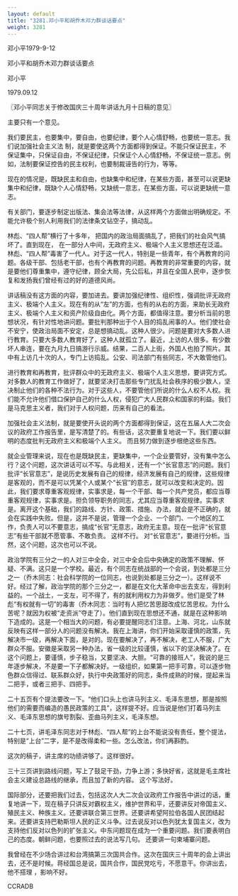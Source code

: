 ```yaml
---
layout: default
title: "3281.邓小平和胡乔木邓力群谈话要点"
weight: 3281
---
```


邓小平1979-9-12

邓小平和胡乔木邓力群谈话要点

邓小平

1979.09.12

〖邓小平同志关于修改国庆三十周年讲话九月十日稿的意见〗

主要只有一个意见。

我们要民主，也要集中，要自由，也要纪律，要个人心情舒畅，也要统一意志。我们说加强社会主义法 制，就是要使这两个方面都得到保证。不能只保证民主，不保证集中，只保证自由，不保证纪律，只保证个人心情舒畅，不保证统一意志。例如，法制要保证控告的民主权利，也要制裁诬告的行为，等等。

现在的情况是，既缺民主和自由，也缺集中和纪律，在某些方面，甚至可以说更缺集中和纪律，既缺个人心情舒畅，又缺统一意志，在某些方面，可以说更缺统一意志。

有关部门，要逐步制定出版法、集会法等法律，从这样两个方面做出明确规定。不能允许极个别人利用我们的法律条文钻空子，搞动乱。

林彪、“四人帮”横行了十多年， 把国内的政治局面搞乱了，把我们的社会风气搞坏了。直到现在，  在一部分人中间，无政府主义、极端个人主义思想还在泛滥。林彪、“四人帮”毒害了一代人。对于这一代人，特别是一些青年，有个再教育的问题。各级干部、包括老干部，也有个再教育的问题。再教育的非常重要的内容，就是要他们尊重集中，遵守纪律，顾全大局，先公后私，并且在全国人民中，逐步恢复和发扬我们曾经有过的好的道德风尚。

讲话稿没有这方面的内容，要加进去。要讲加强纪律性、组织性，强调批评无政府主义、极端个人主义。现在有的从“左”的方面，也有的从右的方面，来助长无政府主义、极端个人主义和资产阶级自由化。两个方面，都值得注意。要分析当前的思想状况，有针对性地讲问题。要批判那种出于个人目的捣乱闹事的人。他们使社会不安宁，使政治局面不安定，总是想搞动乱。这种人很少。问题是要对大多数人进行教育。只要大多数人教育好了，这种人就孤立了。最近，上访的人很多。有少数坏人串连，要在九月九日搞游行示威。结果，二百人上街，外国人也拍了照片。其中有上访几十次的人，专门上访捣乱。公安、司法部门有些同志，不大敢管他们。

进行教育和再教育，批评群众中的无政府主义、极端个人主义思想，要讲究方式。对多数人的教育工作做好了，就要坚决打击那些专门扰乱社会秩序的极少数人，坚决制止他们的各种不法行为。对于这些人，不要管他们所说的什么人权不人权。我们能不允许他们借口保护自己的什么人权，侵犯广大人民群众和国家的利益。我们是马克思主义者，我们对于人权问题，历来有自己的看法。

加强社会主义法制，就是要使开头说的两个方面都得到保证，这在五届人大二次会议的政府工作报告里，是写清楚了的。有些话，这次要重复地说一下。我们要以鲜明的态度批判无政府主义和极端个人主义。  而且努力做到逐步根绝这些东西。

就企业管理来说，现在也是既缺民主，更缺集中，一个企业要管好，没有集中怎么行？这个问题，这次讲话可以不写。与此相关，还有一个“长官意志”的问题。我们批评“长官意志”，是说历史发展有自己的规律，经济发展有自己的规律，这些规律是客观的，而不是可以凭某个人或某个“长官”的意志，就可以改变和决定的。因此，我们要求尊重客观规律，实事求是，每一个干部、每一个共产党员，都应当尊重客观规律，实事求是。担负领导职务的同志，尤其应当尊重客观规律。实事求是。离开这个基础，我们的路线、方针、政策、措施、办法，就会是不正确的，就会在实践中失败。但是，这并不是说，管理一个企业、一个部门、一个地区的工作，负责人可以不要意志，搞成“长官”无意志，政府无主意。现在一批评“长官意志”有些干部就不愿管事、不敢负责。 这样不行。 对“长官意志”，要进行分析。当然，这个问题，这次也可以不说。

政治学院有三分之一的人对三中全会，对三中全会后中央确定的政策不理解、怀疑、不满。这只是一个学校。最近，有个同志在统战部的一个会说，到处都是三分之一（乔木同志：社会科学院的一位同志，也说到处都是三分之一）。这样说不好。经过了解，政治学院的那个三分之一，都是在文化大革命中出去支左，得到利益的。一个战土，一支左，可不得了，有的就利用权力为非做歹。他们是受了林彪“有权就有一切”的毒害（乔木同志：当时有人把忆苦思甜改成忆苦思权。为什么苦呢？就因为权被“走资派”夺走了）。他们直到现在思想还不通，就是在这种影响下造成的。这是一个相当大的问题，有必要提醒同志们注意。上海、河北，山东就反映有这样一部分人的问题没有解决。我在上海讲，你们开始采取谨慎的政策，先解决市一级，再解决下面，是对的。现在要解决了，再不解决，老工人不服，广大群众不服。安徽是采取另一种办法，省一级的比较谨慎，省以下的坚决解决了。在这个问题上，要谨慎，步子稳当，又要坚决、大胆。“可靠的接班人”，我说的是三年逐步解决，不是要一下子都解决好。一级组织，如果第一把手可靠，可以逐步物色群众信得过、联系群众好，执行中央政策好的同志，条件成熟的时候，提起来当二把手，或者三把手、四把手。

二十五页有个提法要改一下。“他们口头上也讲马列主义、毛泽东思想，那是按照他们的需要而编造的愚民政策的工具”，这样提不好。应当说是他们打着马列主义、毛泽东思想的旗号割裂、歪曲马列主义，毛泽东想。

二十七页，讲毛泽东同志对于林彪、“四人帮”的上台不能说没有责任，整个提法，特别是“上台”二字，是不是改得柔和一些。怎么改法，你们再斟酌。

这次的稿子，讲主席的功绩讲够了。这样很好。

三十三页讲到路线问题，写上了鼓足干劲，力争上游；多快好省，这就是毛主席社会主义建设总路线的继承，而且加了新的内容。 这个写法好。

国际部分，还要把我们过去，包括这次人大二次会议政府工作报告中讲过的话，重复地讲一下，现在稿子只讲反对霸权主义，维护世界和平，还要讲反对帝国主义、殖民主义、种族主义。还要讲联合第三世界。还要讲希望阿拉伯各国人民团结起来。还要讲支持巴勒斯坦人民的正义斗争。过去说反对以色列犹太复国主义，改为支持他们反对以色列的扩张主义。中东问题现在成为一个重要问题。我们要表明白己的态度。朝鲜问题，也要照过去的说法写几句。 还要讲一句柬埔寨问题。

我曾经在不少场合讲过和台湾搞第三次国共合作。这次在国庆三十周年的会上讲出去，还不是时候。蒋经国总是说，国共合作，国民党吃亏，不愿意干。你讲出去，他不搭理 ，影响不好。

CCRADB

